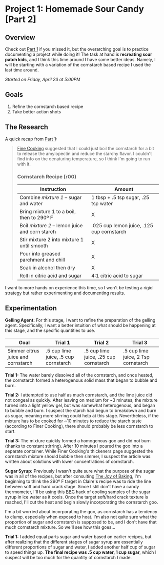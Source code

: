 # Project 1: Homemade Sour Candy [Part 2]

## Overview
Check out [Part 1](https://github.com/briantanabe/project-log/blob/master/projects/sour%20candy/Sour%20Candy%20Part%201.md) if you missed it, but the overarching goal is to practice documenting a project while doing it! The task at hand is **recreating sour patch kids**, and I think this time around I have some better ideas. Namely, I will be starting with a variation of the cornstarch based recipe I used the last time around.

*Started on Friday, April 23 at 5:00PM*

## Goals
1. Refine the cornstarch based recipe
2. Take better action shots

## The Research
A quick recap from [Part 1](https://github.com/briantanabe/project-log/blob/master/projects/sour%20candy/Sour%20Candy%20Part%201.md):
>[Fine Cooking](https://www.finecooking.com/article/thickeners) suggested that I could just boil the cornstarch for a bit to release the amylopectin and reduce the starchy flavor. I couldn't find info on the denaturing temperature, so I think I'm going to run with it.
>### Cornstarch Recipe (r00)
>| Instruction | Amount 
>|-|-|
>|Combine *mixture 1* – sugar and water | 1 tbsp + .5 tsp sugar, .25 tsp water
>|Bring mixture 1 to a boil, then to 290º F| X
>|Boil *mixture 2* – lemon juice and corn starch | .025 cup lemon juice, .125 cup cornstarch 
>|Stir mixture 2 into mixture 1 until smooth | X 
>|Pour into greased parchment and chill | X
>|Soak in alcohol then dry|X|
>|Roll in citric acid and sugar | 4:1 citric acid to sugar

I want to more hands on experience this time, so I won't be testing a rigid strategy but rather experimenting and documenting results. 


## Experimentation

**Gelling Agent:** For this stage, I want to refine the preparation of the gelling agent. Specifically, I want a better intuition of what should be happening at this stage, and the specific quantities to use.

| Goal | Trial 1 | Trial 2 | Trial 3 |
|-|-|-|-|
|Simmer citrus juice and cornstarch | .5 cup lime juice, .5 cup cornstarch | .5 cup lime juice, .25 cup cornstarch | .5 cup lime juice, 2 Tsp cornstarch 

**Trial 1:** The water barely dissolved all of the cornstarch, and once heated, the cornstarch formed a heterogenous solid mass that began to bubble and burn.

**Trial 2:** I attempted to use half as much cornstarch, and the lime juice did not congeal as quickly. After leaving on medium for ~3 minutes, the mixture turned into a light yellow gel, but was somewhat heterogenous, and began to bubble and burn. I suspect the starch had begun to breakdown and burn as sugar, meaning more stirring could help at this stage. Nevertheless, if the mixture has to be cooked for ~10 minutes to reduce the starch taste (according to Finer Cooking), there should probably be less cornstarch to start.

**Trial 3:** The mixture quickly formed a homogenous goo and did not burn (thanks to constant stirring). After 10 minutes I poured the goo into a separate container. While Finer Cooking's thickeners page suggested the cornstarch mixture should bubble then simmer, I suspect the article was written about solutions with lower concentrations of cornstarch.

**Sugar Syrup:** Previously I wasn't quite sure what the purpose of the sugar was in all of the recipes, but after consulting [The Joy of Baking](https://www.joyofbaking.com/StagesOfCookedSugar.html), I'm beginning to think the 290º F target in Claire's recipe was to ride the line between soft and hard crack stage. Since I still don't have a candy thermometer, I'll be using this [BBC](https://www.bbc.co.uk/food/techniques/how_to_test_for_stages_of_sugar_syrup#:~:text=To%20check%20your%20sugar%20syrup,up%20the%20ball%20of%20syrup.) hack of cooling samples of the sugar syrup in ice water as it cools. Once the target soft/hard crack texture is reached, I'll cut the heat and begin slowly incorporating the cornstarch goo.

I'm a bit worried about incorporating the goo, as cornstarch has a tendency to clump, especially when exposed to heat. I'm also not quite sure what the proportion of sugar and cornstarch is supposed to be, and I don't have that much cornstarch mixture. So we'll see how this goes...

**Trial 1:** I added equal parts sugar and water based on earlier recipes, but after realizing that the different stages of sugar syrup are essentially different proportions of sugar and water, I added another half cup of sugar to speed things up. **The final recipe was  .5 cup water, 1 cup sugar**, which I suspect will be too much for the quantity of cornstarch I made. 
<!--stackedit_data:
eyJoaXN0b3J5IjpbMTE3Mzg0Njc5NSwxMTMwODkyNzM1LDU2MT
k4Mjg1NCwxMzg4NDcyNCw1NDA0NDEzMjAsLTQzNzE0NTg4NSwt
NDczNjI3NzIsMTY0NjAwNjcyNSwtMTc0ODIyNTI3NCwxNzk1Nj
E5OTA3XX0=
-->